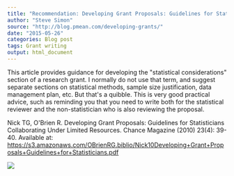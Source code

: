 ```yaml
---
title: "Recommendation: Developing Grant Proposals: Guidelines for Statisticians Collaborating Under Limited Resources"
author: "Steve Simon"
source: "http://blog.pmean.com/developing-grants/"
date: "2015-05-26"
categories: Blog post
tags: Grant writing
output: html_document
---
```


This article provides guidance for developing the "statistical
considerations" section of a research grant. I normally do not use that
term, and suggest separate sections on statistical methods, sample size
justification, data management plan, etc. But that's a quibble. This is
very good practical advice, such as reminding you that you need to write
both for the statistical reviewer and the non-statistician who is also
reviewing the proposal.

<!---More--->

Nick TG, O'Brien R. Developing Grant Proposals: Guidelines for
Statisticians Collaborating Under Limited Resources. Chance Magazine
(2010) 23(4): 39-40. Available at:
<https://s3.amazonaws.com/OBrienRG.biblio/Nick10Developing+Grant+Proposals+Guidelines+for+Statisticians.pdf>

![](http://www.pmean.com/images/images/15/developing-grants01.png)




